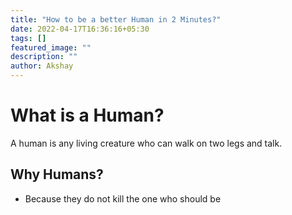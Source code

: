 ```yaml
---
title: "How to be a better Human in 2 Minutes?"
date: 2022-04-17T16:36:16+05:30
tags: []
featured_image: ""
description: ""
author: Akshay
---
```


# What is a Human?

A human is any living creature who can walk on two legs and talk.

## Why Humans?

- Because they do not kill the one who should be
